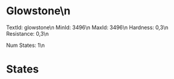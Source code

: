 # Glowstone\n
TextId: glowstone\n
MinId: 3496\n
MaxId: 3496\n
Hardness: 0,3\n
Resistance: 0,3\n

Num States: 1\n
# States
```

```